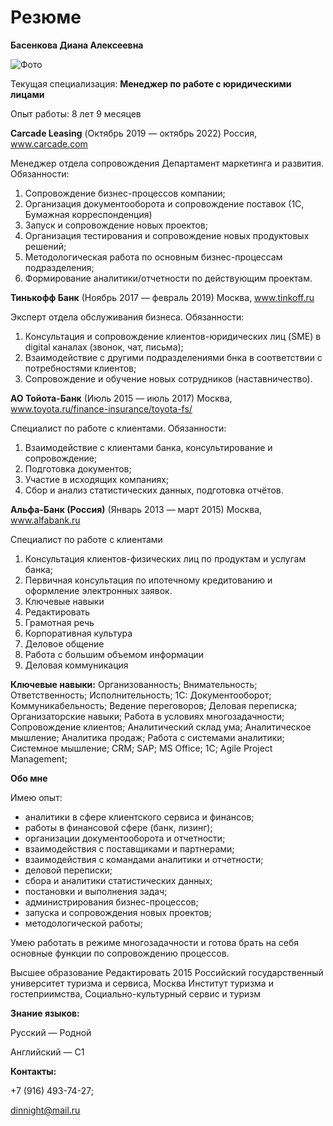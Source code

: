 # **Резюме**

**Басенкова Диана Алексеевна**


![Фото](https://hhcdn.ru/photo/699683607.jpeg?t=1673956511&h=-uba2T2A6GFUyp3tXXkmCg)



Текущая специализация: **Менеджер по работе с юридическими лицами**


Опыт работы: 8 лет 9 месяцев


**Carcade Leasing** (Октябрь 2019 — октябрь 2022)
Россия, www.carcade.com

Менеджер отдела сопровождения Департамент маркетинга и развития. 
Обязанности:
1. Сопровождение бизнес-процессов компании;
2. Организация документооборота и сопровождение поставок (1С, Бумажная корреспонденция)
3. Запуск и сопровождение новых проектов;
4. Организация тестирования и сопровождение новых продуктовых решений;
5. Методологическая работа по основным бизнес-процессам подразделения;
6. Формирование аналитики/отчетности по действующим проектам.

**Тинькофф Банк** (Ноябрь 2017 — февраль 2019) Москва, www.tinkoff.ru

Эксперт отдела обслуживания бизнеса.
Обязанности: 
1. Консультация и сопровождение клиентов-юридических лиц (SME) в digital каналах (звонок, чат, письма);
2. Взаимодействие с другими подразделениями бнка в соответствии с потребностями клиентов;
3. Сопровождение и обучение новых сотрудников (наставничество).


**АО Тойота-Банк** (Июль 2015 — июль 2017)
Москва, www.toyota.ru/finance-insurance/toyota-fs/

Специалист по работе с клиентами. Обязанности: 
1. Взаимодействие с клиентами банка, консультирование и сопровождение;
2. Подготовка документов;
3. Участие в исходящих компаниях;
4. Сбор и анализ статистических данных, подготовка отчётов.

**Альфа-Банк (Россия)** (Январь 2013 — март 2015)
Москва, www.alfabank.ru

Специалист по работе с клиентами
1. Консультация клиентов-физических лиц по продуктам и услугам банка;
2. Первичная консультация по ипотечному кредитованию и оформление электронных заявок.
3. Ключевые навыки
4. Редактировать
5. Грамотная речь
6. Корпоративная культура
7. Деловое общение
8. Работа с большим объемом информации
9. Деловая коммуникация

**Ключевые навыки:**
Организованность;
Внимательность;
Ответственность;
Исполнительность;
1С: Документооборот;
Коммуникабельность;
Ведение переговоров;
Деловая переписка;
Организаторские навыки;
Работа в условиях многозадачности;
Сопровождение клиентов;
Аналитический склад ума;
Аналитическое мышление;
Аналитика продаж;
Работа с системами аналитики;
Системное мышление;
CRM;
SAP;
MS Office;
1C;
Agile Project Management;

**Обо мне**

Имею опыт:
- аналитики в сфере клиентского сервиса и финансов;
- работы в финансовой сфере (банк, лизинг);
- организации документооборота и отчетности;
- взаимодействия с поставщиками и партнерами;
- взаимодействия с командами аналитики и отчетности;
- деловой переписки;
- сбора и аналитики статистических данных;
- постановки и выполнения задач;
- администрирования бизнес-процессов;
- запуска и сопровождения новых проектов;
- методологической работы;


Умею работать в режиме многозадачности и готова брать на себя основные функции по сопровождению процессов.

Высшее образование
Редактировать
2015
Российский государственный университет туризма и сервиса, Москва
Институт туризма и гостеприимства, Социально-культурный сервис и туризм

**Знание языков:**

Русский — Родной

Английский — C1

**Контакты:**
 
 +7 (916) 493-74-27;
 
dinnight@mail.ru

